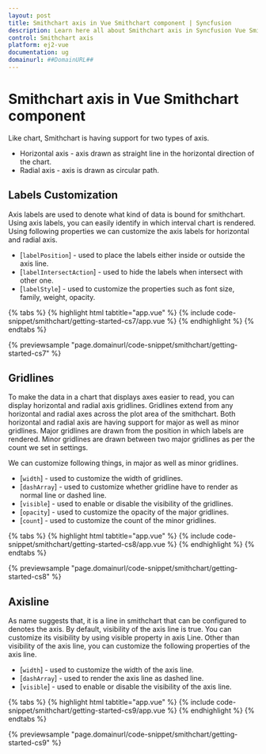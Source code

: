 ```yaml
---
layout: post
title: Smithchart axis in Vue Smithchart component | Syncfusion
description: Learn here all about Smithchart axis in Syncfusion Vue Smithchart component of Syncfusion Essential JS 2 and more.
control: Smithchart axis 
platform: ej2-vue
documentation: ug
domainurl: ##DomainURL##
---
```


# Smithchart axis in Vue Smithchart component

Like chart, Smithchart is having support for two types of axis.
* Horizontal axis - axis drawn as straight line in the horizontal direction of the chart.
* Radial axis - axis is drawn as circular path.

## Labels Customization

Axis labels are used to denote what kind of data is bound for smithchart. Using axis labels, you can easily identify in which interval chart is rendered. Using following properties we can customize the axis labels for horizontal and radial axis.

* [`labelPosition`] - used to place the labels either inside or outside the axis line.
* [`labelIntersectAction`] - used to hide the labels when intersect with other one.
* [`labelStyle`] - used to customize the properties such as font size, family, weight, opacity.

{% tabs %}
{% highlight html tabtitle="app.vue" %}
{% include code-snippet/smithchart/getting-started-cs7/app.vue %}
{% endhighlight %}
{% endtabs %}
        
{% previewsample "page.domainurl/code-snippet/smithchart/getting-started-cs7" %}

## Gridlines

To make the data in a chart that displays axes easier to read, you can display horizontal and radial axis gridlines. Gridlines extend from any horizontal and radial axes across the plot area of the smithchart.
Both horizontal and radial axis are having support for major as well as minor gridlines. Major gridlines are drawn from the position in which labels are rendered. Minor gridlines are drawn between two major gridlines as per the count we set in settings.

We can customize following things, in major as well as minor gridlines.

* [`width`] - used to customize the width of gridlines.
* [`dashArray`] - used to customize whether gridline have to render as normal line or dashed line.
* [`visible`] - used to enable or disable the visibility of the gridlines.
* [`opacity`] - used to customize the opacity of the major gridlines.
* [`count`] - used to customize the count of the minor gridlines.

{% tabs %}
{% highlight html tabtitle="app.vue" %}
{% include code-snippet/smithchart/getting-started-cs8/app.vue %}
{% endhighlight %}
{% endtabs %}
        
{% previewsample "page.domainurl/code-snippet/smithchart/getting-started-cs8" %}

## Axisline

As name suggests that, it is a line in smithchart that can be configured to denotes the axis. By default, visibility of the axis line is true. You can customize its visibility by using visible property in axis Line. Other than visibility of the axis line, you can customize the  following properties of the axis line.

* [`width`] - used to customize the width of the axis line.
* [`dashArray`] - used to render the axis line as dashed line.
* [`visible`] - used to enable or disable the visibility of the axis line.

{% tabs %}
{% highlight html tabtitle="app.vue" %}
{% include code-snippet/smithchart/getting-started-cs9/app.vue %}
{% endhighlight %}
{% endtabs %}
        
{% previewsample "page.domainurl/code-snippet/smithchart/getting-started-cs9" %}